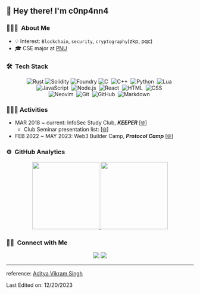 ## 👋 Hey there! I'm c0np4nn4


### 👨🏻‍💻 &nbsp;About Me
- 💡 Interest: `Blockchain`, `security`, `cryptography`(zkp, pqc)
- 🎓 CSE major at [PNU](https://cse.pusan.ac.kr/cseEng/index..do)

### 🛠 &nbsp;Tech Stack

<center> 

![Rust](https://img.shields.io/badge/-Rust-05122A?style=flat&logo=rust)
![Solidity](https://img.shields.io/badge/-Solidity-05122A?style=flat&logo=solidity)
![Foundry](https://img.shields.io/badge/-Foundry-05122A?style=flat&logo=foundry)
![C](https://img.shields.io/badge/-C-05122A?style=flat&logo=C&logoColor=A8B9CC)&nbsp;
![C++](https://img.shields.io/badge/-C++-05122A?style=flat&logo=C%2B%2B&logoColor=00599C)&nbsp;
![Python](https://img.shields.io/badge/-Python-05122A?style=flat&logo=python)&nbsp;
![Lua](https://img.shields.io/badge/-Lua-05122A?style=flat&logo=lua)&nbsp;
\
![JavaScript](https://img.shields.io/badge/-JavaScript-05122A?style=flat&logo=javascript)&nbsp;
![Node.js](https://img.shields.io/badge/-Node.js-05122A?style=flat&logo=node.js)&nbsp;
![React](https://img.shields.io/badge/-React-05122A?style=flat&logo=react)&nbsp;
![HTML](https://img.shields.io/badge/-HTML-05122A?style=flat&logo=HTML5)&nbsp;
![CSS](https://img.shields.io/badge/-CSS-05122A?style=flat&logo=CSS3&logoColor=1572B6)&nbsp;
\
![Neovim](https://img.shields.io/badge/-Nvim-05122A?style=flat&logo=neovim)&nbsp;
![Git](https://img.shields.io/badge/-Git-05122A?style=flat&logo=git)&nbsp;
![GitHub](https://img.shields.io/badge/-GitHub-05122A?style=flat&logo=github)&nbsp;
![Markdown](https://img.shields.io/badge/-Markdown-05122A?style=flat&logo=markdown)&nbsp;

</center>

### 🚶🏼‍♂️ Activities
- MAR 2018 ~ current: InfoSec Study Club, ***KEEPER*** [[🌐](https://keeper.or.kr/)]
  - Club Seminar presentation list: [[🌐](#)]
- FEB 2022 ~ MAY 2023: Web3 Builder Camp, ***Protocol Camp*** [[🌐](https://www.protocolcamp.com/)]

### ⚙️ &nbsp;GitHub Analytics

<p align="center">
<a href="https://github.com/c0np4nn4">
  <img height="180em" src="https://github-readme-stats-eight-theta.vercel.app/api?username=c0np4nn4&show_icons=true&theme=algolia&include_all_commits=true&count_private=true"/>
  <img height="180em" src="https://github-readme-stats-eight-theta.vercel.app/api/top-langs/?username=c0np4nn4&layout=compact&langs_count=10&theme=algolia"/>
</a>
</p>

### 🤝🏻 &nbsp;Connect with Me

<p align="center">
<a href="https://www.linkedin.com/in/%EC%8A%B9%ED%98%84-%EC%A1%B0-624011233/"><img src="https://img.shields.io/badge/-seunghyun%20Cho-0077B5?style=flat&logo=Linkedin&logoColor=white"/></a>
<a href="mailto:c0np4nn4@gmail.com"><img src="https://img.shields.io/badge/-c0np4nn4@gmail.com-D14836?style=flat&logo=Gmail&logoColor=white"/></a>
</p>

-----
reference: [Aditya Vikram Singh](https://github.com/AVS1508)

Last Edited on: 12/20/2023
